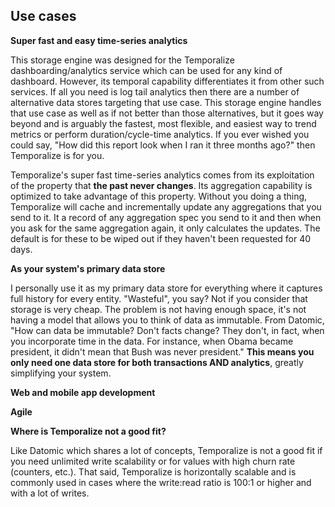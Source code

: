   ## Use cases

  **Super fast and easy time-series analytics**

  This storage engine was designed for the Temporalize dashboarding/analytics service which can be used for any kind
  of dashboard. However, its temporal capability differentiates it from other such services. If all you need is log tail analytics
  then there are a number of alternative data stores targeting that use case. This storage engine handles that use case as well as
  if not better than those alternatives, but it goes way beyond and is arguably the fastest, most flexible, and easiest way to
  trend metrics or perform duration/cycle-time analytics. If you ever wished you could say, "How did this report look
  when I ran it three months ago?" then Temporalize is for you.
  
  Temporalize's super fast time-series analytics comes from its exploitation of the property that **the past never changes**.
  Its aggregation capability is optimized to take advantage of this property. Without you doing a thing, Temporalize
  will cache and incrementally update any aggregations that you send to it. It a record of any aggregation spec
  you send to it and then when you ask for the same aggregation again, it only calculates the updates. The default is
  for these to be wiped out if they haven't been requested for 40 days. 

  **As your system's primary data store**

  I personally use it as my primary data store for everything where it captures full history for every entity. "Wasteful",
  you say? Not if you consider that storage is very cheap. The problem is not having enough space, it's not having a
  model that allows you to think of data as immutable. From Datomic, "How can data be immutable? Don't facts change?
  They don't, in fact, when you incorporate time in the data. For instance, when Obama became president, it didn't mean
  that Bush was never president." **This means you only need one data store for both transactions AND analytics**,
  greatly simplifying your system.

  **Web and mobile app development**



  **Agile**

  **Where is Temporalize not a good fit?**

  Like Datomic which shares a lot of concepts, Temporalize is not a good fit if you need unlimited write scalability or
  for values with high churn rate (counters, etc.). That said, Temporalize is horizontally scalable and is commonly used in
  cases where the write:read ratio is 100:1 or higher and with a lot of writes.